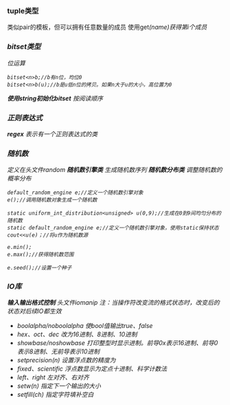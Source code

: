 ### **tuple类型**
类似pair的模板，但可以拥有任意数量的成员
使用get<i>(name)获得第i个成员

### **bitset类型**
位运算
```
bitset<n>b;//b有n位，均位0
bitset<n>b(u);//b是u低n位的拷贝。如果n大于u的大小，高位置为0

```
**使用string初始化bitset**
按阅读顺序

### **正则表达式**
**regex**
表示有一个正则表达式的类

### **随机数**
定义在头文件random
**随机数引擎类**
生成随机数序列
**随机数分布类**
调整随机数的概率分布
```
default_random_engine e;//定义一个随机数引擎对象
e();//调用随机数对象生成一个随机数

static uniform_int_distribution<unsigned> u(0,9);//生成在0到9间均匀分布的随机数
static default_random_engine e;//定义一个随机数引擎对象，使用static保持状态
cout<<u(e)；//将u作为随机数源

e.min();
e.max();//获得随机数范围

e.seed();//设置一个种子
```
### **IO库**
**输入输出格式控制**
头文件iomanip
注：当操作符改变流的格式状态时，改变后的状态对后续IO都生效
* boolalpha/noboolalpha
使bool值输出true、false
* hex、oct、dec
改为16进制、8进制、10进制
* showbase/noshowbase
打印整型时显示进制。前导0x表示16进制、前导0表示8进制、无前导表示10进制
* setprecision(n)
设置浮点数的精度为
* fixed、scientific
浮点数显示为定点十进制、科学计数法
* left、right
左对齐、右对齐
* setw(n)
指定下一个输出的大小
* setfill(ch)
指定字符填补空白




 